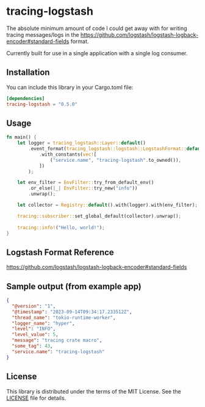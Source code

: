 # tracing-logstash

The absolute minimum amount of code I could get away with for writing tracing messages/logs in the https://github.com/logstash/logstash-logback-encoder#standard-fields format.

Currently built for use in a single application with a single log consumer.

## Installation

You can include this library in your Cargo.toml file:

```toml
[dependencies]
tracing-logstash = "0.5.0"
```

## Usage

```rust
fn main() {
    let logger = tracing_logstash::Layer::default()
        .event_format(tracing_logstash::logstash::LogstashFormat::default()
            .with_constants(vec![
                ("service.name", "tracing-logstash".to_owned()),
            ])
        );

    let env_filter = EnvFilter::try_from_default_env()
        .or_else(|_| EnvFilter::try_new("info"))
        .unwrap();

    let collector = Registry::default().with(logger).with(env_filter);

    tracing::subscriber::set_global_default(collector).unwrap();
    
    tracing::info!("Hello, world!");
}
```

## Logstash Format Reference

https://github.com/logstash/logstash-logback-encoder#standard-fields

## Sample output (from example app)

```json
{
  "@version": "1",
  "@timestamp": "2023-09-14T09:34:17.233512Z",
  "thread_name": "tokio-runtime-worker",
  "logger_name": "hyper",
  "level": "INFO",
  "level_value": 5,
  "message": "tracing crate macro",
  "some_tag": 43,
  "service.name": "tracing-logstash"
}
```

## License

This library is distributed under the terms of the MIT License. 
See the [LICENSE](LICENSE) file for details.
